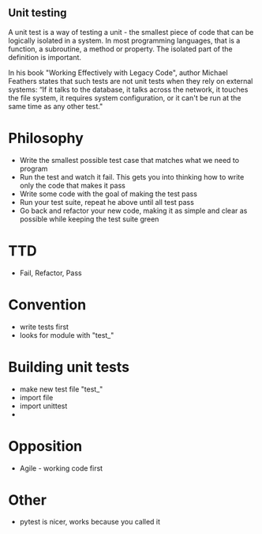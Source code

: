 ## Unit testing

A unit test is a way of testing a unit - the smallest piece of code that can be logically isolated in a system. In most programming languages, that is a function, a subroutine, a method or property. The isolated part of the definition is important.  

In his book "Working Effectively with Legacy Code", author Michael Feathers states that such tests are not unit tests when they rely on external systems: “If it talks to the database, it talks across the network, it touches the file system, it requires system configuration, or it can't be run at the same time as any other test."

# Philosophy
- Write the smallest possible test case that matches what we need to program
- Run the test and watch it fail. This gets you into thinking how to write only the code that makes it pass
- Write some code with the goal of making the test pass
- Run your test suite, repeat he above until all test pass
- Go back and refactor your new code, making it as simple and clear as possible while keeping the test suite green


# TTD
- Fail, Refactor, Pass

# Convention
- write tests first
- looks for module with "test_"

# Building unit tests
- make new test file "test_"
- import file
- import unittest
- 


# Opposition
- Agile - working code first


# Other
- pytest is nicer, works because you called it